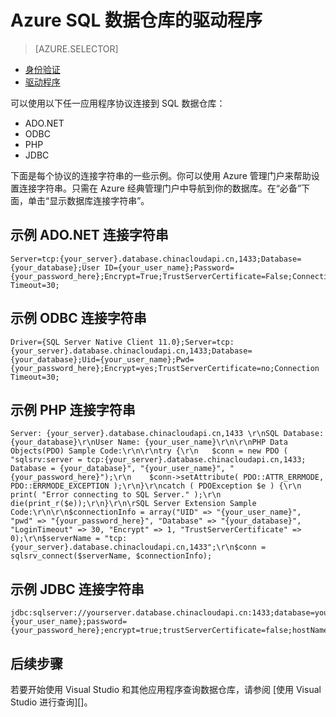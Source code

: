 <!-- Temporarily comment out connect overview -->
<properties
   pageTitle="Azure SQL 数据仓库的驱动程序 | Azure"
   description="SQL 数据仓库的连接字符串和驱动程序"
   services="sql-data-warehouse"
   documentationCenter="NA"
   authors="sonyam"
   manager="barbkess"
   editor=""/>

<tags
   ms.service="sql-data-warehouse"
   ms.date="06/16/2016"
   wacn.date="07/04/2016" />


# Azure SQL 数据仓库的驱动程序

> [AZURE.SELECTOR]
- [身份验证](/documentation/articles/sql-data-warehouse-authentication/)
- [驱动程序](/documentation/articles/sql-data-warehouse-connection-strings/)
<!-- - [概述](/documentation/articles/sql-data-warehouse-connect-overview/) -->

可以使用以下任一应用程序协议连接到 SQL 数据仓库：

- ADO.NET
- ODBC
- PHP
- JDBC 

下面是每个协议的连接字符串的一些示例。你可以使用 Azure 管理门户来帮助设置连接字符串。只需在 Azure 经典管理门户中导航到你的数据库。在“必备”下面，单击“显示数据库连接字符串”。

## 示例 ADO.NET 连接字符串

    Server=tcp:{your_server}.database.chinacloudapi.cn,1433;Database={your_database};User ID={your_user_name};Password={your_password_here};Encrypt=True;TrustServerCertificate=False;Connection Timeout=30;

## 示例 ODBC 连接字符串

    Driver={SQL Server Native Client 11.0};Server=tcp:{your_server}.database.chinacloudapi.cn,1433;Database={your_database};Uid={your_user_name};Pwd={your_password_here};Encrypt=yes;TrustServerCertificate=no;Connection Timeout=30;

## 示例 PHP 连接字符串

    Server: {your_server}.database.chinacloudapi.cn,1433 \r\nSQL Database: {your_database}\r\nUser Name: {your_user_name}\r\n\r\nPHP Data Objects(PDO) Sample Code:\r\n\r\ntry {\r\n   $conn = new PDO ( "sqlsrv:server = tcp:{your_server}.database.chinacloudapi.cn,1433; Database = {your_database}", "{your_user_name}", "{your_password_here}");\r\n    $conn->setAttribute( PDO::ATTR_ERRMODE, PDO::ERRMODE_EXCEPTION );\r\n}\r\ncatch ( PDOException $e ) {\r\n   print( "Error connecting to SQL Server." );\r\n   die(print_r($e));\r\n}\r\n\rSQL Server Extension Sample Code:\r\n\r\n$connectionInfo = array("UID" => "{your_user_name}", "pwd" => "{your_password_here}", "Database" => "{your_database}", "LoginTimeout" => 30, "Encrypt" => 1, "TrustServerCertificate" => 0);\r\n$serverName = "tcp:{your_server}.database.chinacloudapi.cn,1433";\r\n$conn = sqlsrv_connect($serverName, $connectionInfo);

## 示例 JDBC 连接字符串

    jdbc:sqlserver://yourserver.database.chinacloudapi.cn:1433;database=yourdatabase;user={your_user_name};password={your_password_here};encrypt=true;trustServerCertificate=false;hostNameInCertificate=*.database.chinacloudapi.cn;loginTimeout=30;

## 后续步骤

若要开始使用 Visual Studio 和其他应用程序查询数据仓库，请参阅 [使用 Visual Studio 进行查询][]。

<!--Image references-->

<!--Azure.com references-->


<!--MSDN references-->

<!--Other references-->

<!---HONumber=Mooncake_0627_2016-->